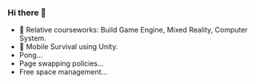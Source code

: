 ### Hi there 👋
- 🌱 Relative courseworks: Build Game Engine, Mixed Reality, Computer System.
- 🔭 Mobile Survival using Unity.
- Pong...
- Page swapping policies...
- Free space management...
<!--
**chenziy8/chenziy8** is a ✨ _special_ ✨ repository because its `README.md` (this file) appears on your GitHub profile.

Here are some ideas to get you started:

- 🔭 I’m currently working on ...
- 🌱 I’m currently learning ...
- 👯 I’m looking to collaborate on ...
- 🤔 I’m looking for help with ...
- 💬 Ask me about ...
- 📫 How to reach me: ...
- 😄 Pronouns: ...
- ⚡ Fun fact: ...
-->
